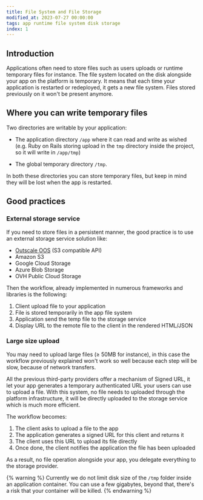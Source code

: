 ```yaml
---
title: File System and File Storage
modified_at: 2023-07-27 00:00:00
tags: app runtime file system disk storage
index: 1
---
```


## Introduction

Applications often need to store files such as users uploads or runtime
temporary files for instance. The file system located on the disk alongside your app on the
platform is temporary. It means that each time your application is restarted or
redeployed, it gets a new file system. Files stored previously on it won't be
present anymore.

## Where you can write temporary files

Two directories are writable by your application:

* The application directory `/app` where it can read and write as wished (e.g. Ruby on Rails
  storing upload in the `tmp` directory inside the project, so it will write in `/app/tmp`)

* The global temporary directory `/tmp`.

In both these directories you can store temporary files, but keep in mind they
will be lost when the app is restarted.

## Good practices

### External storage service

If you need to store files in a persistent manner, the good practice is to use
an external storage service solution like:

* [Outscale OOS](https://docs.outscale.com/en/userguide/About-Object-Storage.html) (S3 compatible API)
* Amazon S3
* Google Cloud Storage
* Azure Blob Storage
* OVH Public Cloud Storage

Then the workflow, already implemented in numerous frameworks and libraries is the
following:

1. Client upload file to your application
2. File is stored temporarily in the app file system
3. Application send the temp file to the storage service
4. Display URL to the remote file to the client in the rendered HTML/JSON

### Large size upload

You may need to upload large files (≥ 50MB for instance), in this case the workflow
previously explained won't work so well because each step will be slow, because of
network transfers.

All the previous third-party providers offer a mechanism of Signed URL, it let your
app generates a temporary authenticated URL your users can use to upload a file. With
this system, no file needs to uploaded through the platform infrastructure, it will
be directly uploaded to the storage service which is much more efficient.

The workflow becomes:

1. The client asks to upload a file to the app
2. The application generates a signed URL for this client and returns it
3. The client uses this URL to upload its file directly
4. Once done, the client notifies the application the file has been uploaded

As a result, no file operation alongside your app, you delegate everything to the storage
provider.

{% warning %}
  Currently we do not limit disk size of the `/tmp` folder inside an application container. You can use a few gigabytes, beyond that, there's a risk that your container will be killed.
{% endwarning %}
